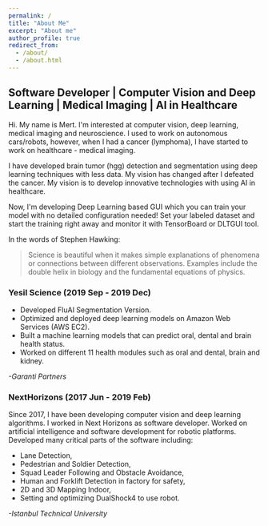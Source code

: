 ```yaml
---
permalink: /
title: "About Me"
excerpt: "About me"
author_profile: true
redirect_from: 
  - /about/
  - /about.html
---
```


## Software Developer | Computer Vision and Deep Learning | Medical Imaging | AI in Healthcare


Hi. My name is Mert. I'm interested at computer vision, deep learning, medical imaging and neuroscience. I used to work on autonomous cars/robots, however, when I had a cancer (lymphoma), I have started to work on healthcare - medical imaging. 

I have developed brain tumor (hgg) detection and segmentation using deep learning techniques with less data. My vision has changed after I defeated the cancer. My vision is to develop  innovative technologies with using AI in healthcare. 

Now, I'm developing Deep Learning based GUI which you can train your model with no detailed configuration needed! Set your labeled dataset and start the training right away and monitor it with TensorBoard or DLTGUI tool.

In the words of Stephen Hawking:
> Science is beautiful when it makes simple explanations of phenomena or connections between different observations. Examples include the double helix in biology and the fundamental equations of physics.

### Yesil Science (2019 Sep - 2019 Dec)
* Developed FluAI Segmentation Version.
* Optimized and deployed deep learning models on Amazon Web Services (AWS EC2).
* Built a machine learning models that can predict oral, dental and brain health status.
* Worked on different 11 health modules such as oral and dental, brain and kidney.

*-Garanti Partners*

### NextHorizons (2017 Jun - 2019 Feb)
Since 2017, I have been developing computer vision and deep learning algorithms. I worked in Next Horizons as software developer. Worked on artificial intelligence and software development for robotic platforms. Developed many critical parts of the software including:
* Lane Detection,
* Pedestrian and Soldier Detection,
* Squad Leader Following and Obstacle Avoidance,
* Human and Forklift Detection in factory for safety,
* 2D and 3D Mapping Indoor,
* Setting and optimizing DualShock4 to use robot.

*-Istanbul Technical University*
